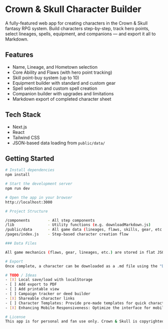 # Crown & Skull Character Builder

A fully-featured web app for creating characters in the Crown & Skull fantasy RPG system. Build characters step-by-step, track hero points, select lineages, spells, equipment, and companions — and export it all to Markdown.

## Features

- Name, Lineage, and Hometown selection
- Core Ability and Flaws (with hero point tracking)
- Skill point-buy system (up to 10)
- Equipment builder with standard and custom gear
- Spell selection and custom spell creation
- Companion builder with upgrades and limitations
- Markdown export of completed character sheet

## Tech Stack

- Next.js
- React
- Tailwind CSS
- JSON-based data loading from `public/data/`

## Getting Started

```bash
# Install dependencies
npm install

# Start the development server
npm run dev

# Open the app in your browser
http://localhost:3000

# Project Structure

/components        - All step components
/lib               - Utility functions (e.g. downloadMarkdown.js)
/public/data       - All game data (lineages, flaws, skills, gear, etc.)
/pages/index.js    - Step-based character creation flow

### Data Files

All game mechanics (flaws, gear, lineages, etc.) are stored in flat JSON files inside public/data/ to keep logic clean and editable.

# Export
Once complete, a character can be downloaded as a .md file using the "Download Markdown" button on the final step. The file is named after the character.

# TODO / Ideas
- [X] Local save/load with localStorage
- [ ] Add export to PDF
- [ ] Add printable view
- [ ] Campaign tracker or deed builder
- [X] Shareable character links
- [ ] Character Templates: Provide pre-made templates for quick character generation.
- [X] Enhancing Mobile Responsiveness: Optimize the interface for mobile devices.

# License
This app is for personal and fan use only. Crown & Skull is copyrighted by its original creators. This project is an unofficial utility and not affiliated with the original publisher. This uses only the free options available by downloading to free players guide at (Runehammer)[https://www.runehammer.online/crown-skull-rpg]

